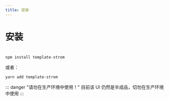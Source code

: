```yaml
---
title: 安装
---
```

# 安装
#
```
npm install template-strom
```
或者：
```
yarn add template-strom
```
::: danger "请勿在生产环境中使用！"
目前该 UI 仍然是半成品，切勿在生产环境中使用
:::